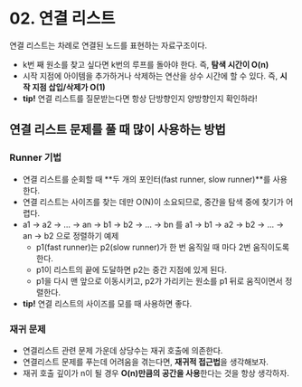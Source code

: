 # 02. 연결 리스트

연결 리스트는 차례로 연결된 노드를 표현하는 자료구조이다.

- k번 째 원소를 찾고 싶다면 k번의 루프를 돌아야 한다. 즉, **탐색 시간이 O(n)**
- 시작 지점에 아이템을 추가하거나 삭제하는 연산을 상수 시간에 할 수 있다. 즉, **시작 지점 삽입/삭제가 O(1)**
- **tip!** 연결 리스트를 질문받는다면 항상 단방향인지 양방향인지 확인하라!

## 연결 리스트 문제를 풀 때 많이 사용하는 방법

### Runner 기법

- 연결 리스트를 순회할 때 **두 개의 포인터(fast runner, slow runner)**를 사용한다.
- 연결 리스트는 사이즈를 찾는 데만 O(N)이 소요되므로, 중간을 탐색 중에 찾기가 어렵다.
- a1 → a2 → ... → an → b1 → b2 → ... → bn 를 a1 → b1 → a2 → b2 → ... → an → b2 으로 정렬하기 예제
    - p1(fast runner)는 p2(slow runner)가 한 번 움직일 때 마다 2번 움직이도록 한다.
    - p1이 리스트의 끝에 도달하면 p2는 중간 지점에 있게 된다.
    - p1을 다시 맨 앞으로 이동시키고, p2가 가리키는 원소를 p1 뒤로 움직이면서 정렬한다.
- **tip!** 연결 리스트의 사이즈를 모를 때 사용하면 좋다.

### 재귀 문제

- 연결리스트 관련 문제 가운데 상당수는 재귀 호출에 의존한다.
- 연결리스트 문제를 푸는데 어려움을 겪는다면, **재귀적 접근법**을 생각해보자.
- 재귀 호출 깊이가 n이 될 경우 **O(n)만큼의 공간을 사용**한다는 것을 항상 생각하자.
